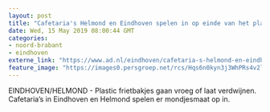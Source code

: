 ```yaml
---
layout: post
title: "Cafetaria's Helmond en Eindhoven spelen in op einde van het plastic frietbakje"
date: Wed, 15 May 2019 08:00:44 GMT
categories: 
- noord-brabant 
- eindhoven 
externe_link: "https://www.ad.nl/eindhoven/cafetaria-s-helmond-en-eindhoven-spelen-in-op-einde-van-het-plastic-frietbakje~a09cb9e2/"
feature_image: "https://images0.persgroep.net/rcs/Hqs6n0kyn3j3WhPRs4v2lyat7oM/diocontent/148260024/_fitwidth/400/?appId=21791a8992982cd8da851550a453bd7f&quality=0.7"
---
```


EINDHOVEN/HELMOND - Plastic frietbakjes gaan vroeg of laat verdwijnen. Cafetaria’s in Eindhoven en Helmond spelen er mondjesmaat op in.
